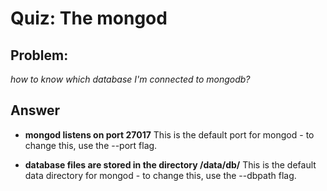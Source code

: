 # Quiz: The mongod

## Problem:
_how to know which database I'm connected to mongodb?_

## Answer

- **mongod listens on port 27017**
This is the default port for mongod - to change this, use the --port flag.

- **database files are stored in the directory /data/db/**
This is the default data directory for mongod - to change this, use the --dbpath flag.

